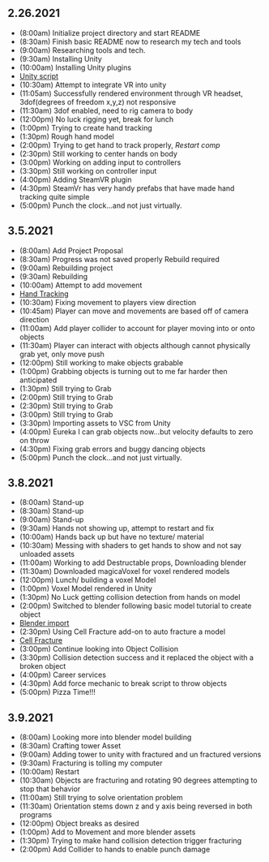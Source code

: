 ## 2.26.2021
* (8:00am)  Initialize project directory and start README
* (8:30am)  Finish basic README now to research my tech and tools
* (9:00am)  Researching tools and tech.
* (9:30am)  Installing Unity 
* (10:00am) Installing Unity plugins 
* [Unity script](https://docs.unity3d.com/ScriptReference/)
* (10:30am) Attempt to integrate VR into unity 
* (11:05am) Successfully rendered environment through VR headset, 3dof(degrees of freedom x,y,z) not responsive
* (11:30am) 3dof enabled, need to rig camera to body
* (12:00pm) No luck rigging yet, break for lunch
* (1:00pm)  Trying to create hand tracking
* (1:30pm)  Rough hand model
* (2:00pm)  Trying to get hand to track properly, *Restart comp*
* (2:30pm)  Still working to center hands on body
* (3:00pm)  Working on adding input to controllers
* (3:30pm)  Still working on controller input
* (4:00pm)  Adding SteamVR plugin
* (4:30pm)  SteamVr has very handy prefabs that have made hand tracking quite simple
* (5:00pm)  Punch the clock...and not just virtually.

## 3.5.2021
* (8:00am)  Add Project Proposal
* (8:30am)  Progress was not saved properly Rebuild required
* (9:00am)  Rebuilding project
* (9:30am)  Rebuilding 
* (10:00am) Attempt to add movement
* [Hand Tracking](https://valvesoftware.github.io/steamvr_unity_plugin/articles/Skeleton-Input.html)
* (10:30am) Fixing movement to players view direction
* (10:45am) Player can move and movements are based off of camera direction
* (11:00am) Add player collider to account for player moving into or onto objects 
* (11:30am) Player can interact with objects although cannot physically grab yet, only move push
* (12:00pm) Still working to make objects grabable  
* (1:00pm)  Grabbing objects is turning out to me far harder then anticipated
* (1:30pm)  Still trying to Grab
* (2:00pm)  Still trying to Grab
* (2:30pm)  Still trying to Grab
* (3:00pm)  Still trying to Grab
* (3:30pm)  Importing assets to VSC from Unity
* (4:00pm)  Eureka I can grab objects now...but velocity defaults to zero on throw
* (4:30pm)  Fixing grab errors and buggy dancing objects
* (5:00pm)  Punch the clock...and not just virtually.

## 3.8.2021
* (8:00am)  Stand-up
* (8:30am)  Stand-up
* (9:00am)  Stand-up
* (9:30am)  Hands not showing up, attempt to restart and fix
* (10:00am) Hands back up but have no texture/ material
* (10:30am) Messing with shaders to get hands to show and not say unloaded assets
* (11:00am) Working to add Destructable props, Downloading blender
* (11:30am) Downloaded magicaVoxel for voxel rendered models
* (12:00pm) Lunch/ building a voxel Model
* (1:00pm)  Voxel Model rendered in Unity
* (1:30pm)  No Luck getting collision detection from hands on model
* (2:00pm)  Switched to blender following basic model tutorial to create object
* [Blender import](https://gamedevacademy.org/how-to-import-blender-models-into-unity-your-one-stop-guide/)
* (2:30pm)  Using Cell Fracture add-on to auto fracture a model
* [Cell Fracture](https://docs.blender.org/manual/en/latest/addons/object/cell_fracture.html)
* (3:00pm)  Continue looking into Object Collision
* (3:30pm)  Collision detection success and it replaced the object with a broken object
* (4:00pm)  Career services
* (4:30pm)  Add force mechanic to break script to throw objects
* (5:00pm)  Pizza Time!!!

## 3.9.2021
* (8:00am)  Looking more into blender model building
* (8:30am)  Crafting tower Asset
* (9:00am)  Adding tower to unity with fractured and un fractured versions
* (9:30am)  Fracturing is tolling my computer
* (10:00am) Restart
* (10:30am) Objects are fracturing and  rotating 90 degrees attempting to stop that behavior
* (11:00am) Still trying to solve orientation problem
* (11:30am) Orientation stems down z and y axis being reversed in both programs
* (12:00pm) Object breaks as desired
* (1:00pm)  Add to Movement and more blender assets
* (1:30pm)  Trying to make hand collision detection trigger fracturing
* (2:00pm)  Add Collider to hands to enable punch damage
